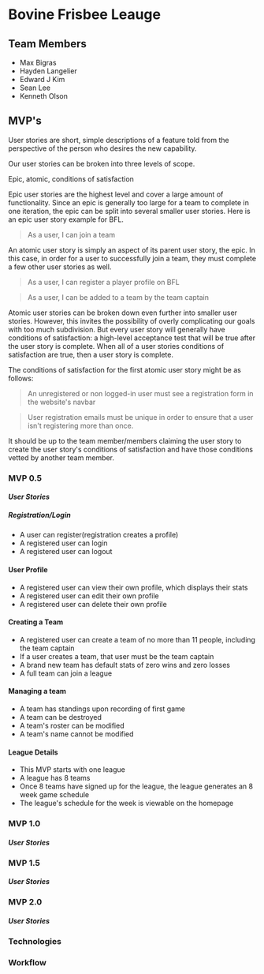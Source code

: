 # Bovine Frisbee Leauge 
## Team Members
* Max Bigras 
* Hayden Langelier
* Edward J Kim
* Sean Lee 
* Kenneth Olson

## MVP's 
User stories are short, simple descriptions of a feature told from the perspective of the person who desires the new capability. 

Our user stories can be broken into three levels of scope.

Epic, atomic, conditions of satisfaction 

Epic user stories are the highest level and cover a large amount of functionality. Since an epic is generally too large for a team to complete in one iteration, the epic can be split into several smaller user stories. Here is an epic user story example for BFL. 

>As a user, I can join a team

An atomic user story is simply an aspect of its parent user story, the epic. In this case, in order for a user to successfully join a team, they must complete a few other user stories as well. 

>As a user, I can register a player profile on BFL 

>As a user, I can be added to a team by the team captain 

Atomic user stories can be broken down even further into smaller user stories. However, this invites the possibility of overly complicating our goals with too much subdivision. But every user story will generally have conditions of satisfaction: a high-level acceptance test that will be true after the user story is complete. When all of a user stories conditions of satisfaction are true, then a user story is complete. 

The conditions of satisfaction for the first atomic user story might be as follows: 

>An unregistered or non logged-in user must see a registration form in the website's navbar

>User registration emails must be unique in order to ensure that a user isn't registering more than once. 

It should be up to the team member/members claiming the user story to create the user story's conditions of satisfaction and have those conditions vetted by another team member. 


### MVP 0.5 
#### *User Stories*
##### Registration/Login
* A user can register(registration creates a profile)
* A registered user can login
* A registered user can logout

#### User Profile
* A registered user can view their own profile, which displays their stats
* A registered user can edit their own profile 
* A registered user can delete their own profile

#### Creating a Team 
*  A registered user can create a team of no more than 11 people, including the team captain
* If a user creates a team, that user must be the team captain 
* A brand new team has default stats of zero wins and zero losses
* A full team can join a league 

#### Managing a team 
* A team has standings upon recording of first game
* A team can be destroyed 
* A team's roster can be modified 
* A team's name cannot be modified 

#### League Details 
* This MVP starts with one league
* A league has 8 teams 
* Once 8 teams have signed up for the league, the league generates an 8 week game schedule 
* The league's schedule for the week is viewable on the homepage 



### MVP 1.0 
#### *User Stories*

### MVP 1.5
#### *User Stories*

### MVP 2.0 
#### *User Stories*

### Technologies

### Workflow 